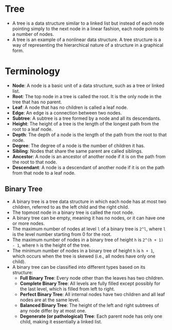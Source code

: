 # Tree
- A tree is a data structure similar to a linked list but instead of each node pointing simply to the next node in a linear fashion, each node points to a number of nodes.
- A tree is an example of a nonlinear data structure. A tree structure is a way of representing the hierarchical nature of a structure in a graphical form.

# Terminology
- **Node**: A node is a basic unit of a data structure, such as a tree or linked list.
- **Root**: The top node in a tree is called the root. It is the only node in the tree that has no parent.
- **Leaf**: A node that has no children is called a leaf node.
- **Edge**: An edge is a connection between two nodes.
- **Subtree**: A subtree is a tree formed by a node and all its descendants.
- **Height**: The height of a tree is the length of the longest path from the root to a leaf node.
- **Depth**: The depth of a node is the length of the path from the root to that node.
- **Degree**: The degree of a node is the number of children it has.  
- **Sibling**: Nodes that share the same parent are called siblings.
- **Ancestor**: A node is an ancestor of another node if it is on the path from the root to that node.
- **Descendant**: A node is a descendant of another node if it is on the path from that node to a leaf node.

## Binary Tree
- A binary tree is a tree data structure in which each node has at most two children, referred to as the left child and the right child.
- The topmost node in a binary tree is called the root node.
- A binary tree can be empty, meaning it has no nodes, or it can have one or more nodes.
- The maximum number of nodes at level `l` of a binary tree is `2^l`, where `l` is the level number starting from 0 for the root.
- The maximum number of nodes in a binary tree of height `h` is `2^(h + 1) - 1`, where `h` is the height of the tree.
- The minimum number of nodes in a binary tree of height `h` is `h + 1`, which occurs when the tree is skewed (i.e., all nodes have only one child).
- A binary tree can be classified into different types based on its structure:  
  - **Full Binary Tree**: Every node other than the leaves has two children.
  - **Complete Binary Tree**: All levels are fully filled except possibly for the last level, which is filled from left to right.
  - **Perfect Binary Tree**: All internal nodes have two children and all leaf nodes are at the same level.
  - **Balanced Binary Tree**: The height of the left and right subtrees of any node differ by at most one.
  - **Degenerate (or pathological) Tree**: Each parent node has only one child, making it essentially a linked list.